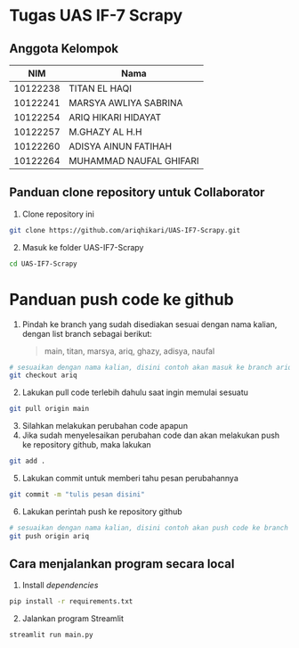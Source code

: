 # Tugas UAS IF-7 Scrapy

## Anggota Kelompok

| NIM      | Nama                    |
| -------- | ----------------------- |
| 10122238 | TITAN EL HAQI           |
| 10122241 | MARSYA AWLIYA SABRINA   |
| 10122254 | ARIQ HIKARI HIDAYAT     |
| 10122257 | M.GHAZY AL H.H          |
| 10122260 | ADISYA AINUN FATIHAH    |
| 10122264 | MUHAMMAD NAUFAL GHIFARI |

## Panduan clone repository untuk Collaborator

1. Clone repository ini

```bash
git clone https://github.com/ariqhikari/UAS-IF7-Scrapy.git
```

2. Masuk ke folder UAS-IF7-Scrapy

```bash
cd UAS-IF7-Scrapy
```

# Panduan push code ke github

1. Pindah ke branch yang sudah disediakan sesuai dengan nama kalian, dengan list branch sebagai berikut:<br>
   > main, titan, marsya, ariq, ghazy, adisya, naufal

```bash
# sesuaikan dengan nama kalian, disini contoh akan masuk ke branch ariq
git checkout ariq
```

2. Lakukan pull code terlebih dahulu saat ingin memulai sesuatu

```bash
git pull origin main
```

3. Silahkan melakukan perubahan code apapun
4. Jika sudah menyelesaikan perubahan code dan akan melakukan push ke repository github, maka lakukan

```bash
git add .
```

5. Lakukan commit untuk memberi tahu pesan perubahannya

```bash
git commit -m "tulis pesan disini"
```

6. Lakukan perintah push ke repository github

```bash
# sesuaikan dengan nama kalian, disini contoh akan push code ke branch ariq
git push origin ariq
```

## Cara menjalankan program secara local

1. Install _dependencies_

```bash
pip install -r requirements.txt
```

2. Jalankan program Streamlit

```bash
streamlit run main.py
```
